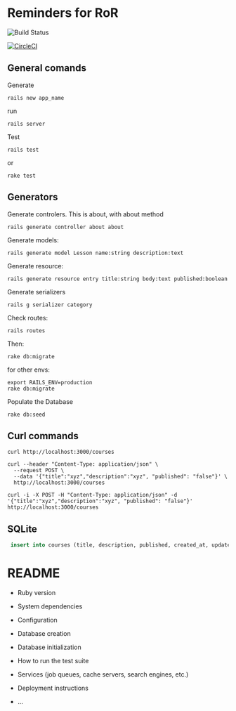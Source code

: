 # Reminders for RoR
![Build Status](https://travis-ci.org/pxai/railsapi.svg?branch=master)

[![CircleCI](https://circleci.com/gh/pxai/railsapi.svg?style=svg)](https://circleci.com/gh/pxai/railsapi)

## General comands
Generate
```shell
rails new app_name
```

run
```shell
rails server
```

Test
```shell
rails test
```
or
```shell
rake test
```

## Generators
Generate controlers. This is about, with about method
```shell
rails generate controller about about
```

Generate models:
```shell
rails generate model Lesson name:string description:text
```

Generate resource:
```shell
rails generate resource entry title:string body:text published:boolean
```

Generate serializers
```shell
rails g serializer category
```

Check routes:
```shell
rails routes
```

Then:
```shell
rake db:migrate
```
for other envs:
```shell
export RAILS_ENV=production
rake db:migrate
```

Populate the Database
```
rake db:seed
```

## Curl commands

```shell
curl http://localhost:3000/courses
```

```shell
curl --header "Content-Type: application/json" \
  --request POST \
  --data '{"title":"xyz","description":"xyz", "published": "false"}' \
  http://localhost:3000/courses
```

```shell
curl -i -X POST -H "Content-Type: application/json" -d  '{"title":"xyz","description":"xyz", "published": "false"}' http://localhost:3000/courses
```

## SQLite
```sql
 insert into courses (title, description, published, created_at, updated_at) values ("aaa", "aaa description" , false, DATE('now'), DATE('now'));
 ```

# README

* Ruby version

* System dependencies

* Configuration

* Database creation

* Database initialization

* How to run the test suite

* Services (job queues, cache servers, search engines, etc.)

* Deployment instructions

* ...
